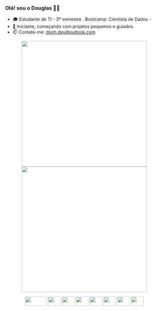 ### Olá! sou o Douglas 👋😀

- 🎓 Estudante de TI - 3º semestre
. Bootcamp: Cientista de Dados - 
- 💼 Iniciante, começando com projetos pequenos e guiados.
- 📫 Contate-me: dooh.dev@outlook.com


<p align="center"> 
<img src="https://github-readme-stats.vercel.app/api?username=Do0h&show_icons=true&theme=dark" width="400"> 
<img src="https://github-readme-streak-stats.herokuapp.com?user=Do0h&theme=dark&ride_border=true" width="400">
</p>

<p align="center">

<img src="https://cdn.jsdelivr.net/gh/devicons/devicon/icons/linkedin/linkedin-original-wordmark.svg" height="30" width="70" />
<img src="https://cdn.jsdelivr.net/gh/devicons/devicon/icons/html5/html5-original-wordmark.svg" height="30" width="40"  />
<img src="https://cdn.jsdelivr.net/gh/devicons/devicon/icons/css3/css3-original-wordmark.svg" height="30" width="40" />
  <img src="https://cdn.jsdelivr.net/gh/devicons/devicon/icons/python/python-original.svg" height="30" width="40"  />
  <img src="https://cdn.jsdelivr.net/gh/devicons/devicon/icons/git/git-original-wordmark.svg" height="30" width="40" />
<img src="https://cdn.jsdelivr.net/gh/devicons/devicon/icons/jupyter/jupyter-original-wordmark.svg" height="30" width="40"  />
<img src="https://cdn.jsdelivr.net/gh/devicons/devicon/icons/docker/docker-original.svg"  height="30" width="40"  />
<img src="https://cdn.jsdelivr.net/gh/devicons/devicon/icons/javascript/javascript-original.svg" height="30" width="40"  />

</p>  
</div>
   
